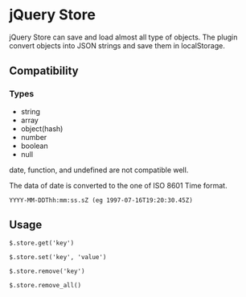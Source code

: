# jQuery Store

jQuery Store can save and load almost all type of objects. The plugin convert objects into JSON strings and save them in localStorage.

## Compatibility

### Types

* string
* array
* object(hash)
* number
* boolean
* null

date, function, and undefined are not compatible well.

The data of date is converted to the one of ISO 8601 Time format.

    YYYY-MM-DDThh:mm:ss.sZ (eg 1997-07-16T19:20:30.45Z)


## Usage

    $.store.get('key')

    $.store.set('key', 'value')

    $.store.remove('key')

    $.store.remove_all()
